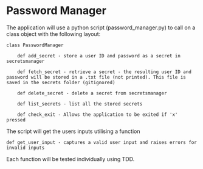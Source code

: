 # Password Manager

The application will use a python script (password_manager.py) to call on a class object with the following layout:

    class PasswordManager

        def add_secret - store a user ID and password as a secret in secretsmanager
        
        def fetch_secret - retrieve a secret - the resulting user ID and password will be stored in a .txt file (not printed). This file is saved in the secrets folder (gitignored)
        
        def delete_secret - delete a secret from secretsmanager
        
        def list_secrets - list all the stored secrets
        
        def check_exit - Allows the application to be exited if 'x' pressed


The script will get the users inputs utilising a function

    def get_user_input - captures a valid user input and raises errors for invalid inputs

Each function will be tested individually using TDD.
        
    
    
    